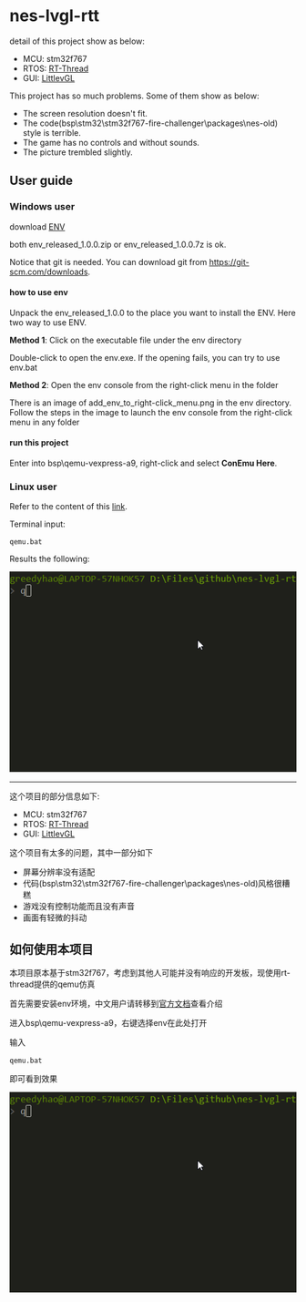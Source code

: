 # nes-lvgl-rtt

detail of this project show as below:
+ MCU: stm32f767
+ RTOS: [RT-Thread](https://github.com/RT-Thread/rt-thread)
+ GUI: [LittlevGL](https://github.com/littlevgl/lvgl)

This project has so much problems. Some of them show as below:
+ The screen resolution doesn't fit.
+ The code(bsp\stm32\stm32f767-fire-challenger\packages\nes-old) style is terrible.
+ The game has no controls and without sounds.
+ The picture trembled slightly.

## User guide
### Windows user
download [ENV](https://drive.google.com/open?id=1oOEl1puQY2k9tS5A8Zw0qP2yFmQ0_9oU) 

both env_released_1.0.0.zip or env_released_1.0.0.7z is ok.

Notice that git is needed. You can download git from https://git-scm.com/downloads.

#### how to use env

Unpack the env_released_1.0.0 to the place you want to install the ENV. Here two way to use ENV.

**Method 1**: Click on the executable file under the env directory

Double-click to open the env.exe. If the opening fails, you can try to use env.bat

**Method 2**: Open the env console from the right-click menu in the folder

There is an image of add_env_to_right-click_menu.png in the env directory. Follow the steps in the image to launch the env console from the right-click menu in any folder

#### run this project

Enter into bsp\qemu-vexpress-a9, right-click and select **ConEmu Here**.

### Linux user
Refer to the content of this [link](https://github.com/RT-Thread/env).

Terminal input:

```
qemu.bat
```

Results the following:

![](test.gif)

----

这个项目的部分信息如下:
+ MCU: stm32f767
+ RTOS: [RT-Thread](https://github.com/RT-Thread/rt-thread)
+ GUI: [LittlevGL](https://github.com/littlevgl/lvgl)

这个项目有太多的问题，其中一部分如下
+ 屏幕分辨率没有适配
+ 代码(bsp\stm32\stm32f767-fire-challenger\packages\nes-old)风格很糟糕
+ 游戏没有控制功能而且没有声音
+ 画面有轻微的抖动

## 如何使用本项目
本项目原本基于stm32f767，考虑到其他人可能并没有响应的开发板，现使用rt-thread提供的qemu仿真

首先需要安装env环境，中文用户请转移到[官方文档](https://www.rt-thread.org/document/site/rtthread-development-guide/rtthread-tool-manual/env/env-user-manual/)查看介绍

进入bsp\qemu-vexpress-a9，右键选择env在此处打开

输入

```
qemu.bat
```

即可看到效果

![](test.gif)